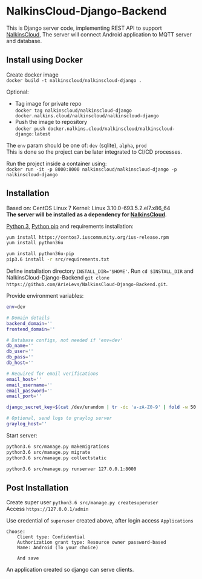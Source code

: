 NalkinsCloud-Django-Backend
===========================

This is Django server code, implementing REST API to support [NalkinsCloud](https://github.com/ArieLevs/NalkinsCloud),
The server will connect Android application to MQTT server and database.

Install using Docker
--------------------

Create docker image   
`docker build -t nalkinscloud/nalkinscloud-django .`  

Optional:
 - Tag image for private repo  
    `docker tag nalkinscloud/nalkinscloud-django docker.nalkins.cloud/nalkinscloud/nalkinscloud-django`  
 - Push the image to repository  
    `docker push docker.nalkins.cloud/nalkinscloud/nalkinscloud-django:latest `

The `env` param should be one of: `dev` (sqlite), `alpha`, `prod`  
This is done so the project can be later integrated to CI/CD processes.

Run the project inside a container using:  
`docker run -it -p 8000:8000 nalkinscloud/nalkinscloud-django -p nalkinscloud-django`

Installation
------------
Based on: CentOS Linux 7 Kernel: Linux 3.10.0-693.5.2.el7.x86_64  
**The server will be installed as a dependency for [NalkinsCloud](https://github.com/ArieLevs/NalkinsCloud).**

[Python 3](https://www.python.org/downloads/), 
[Python pip](https://pip.pypa.io/en/stable/installing/) and requirements installation:  
```bash
yum install https://centos7.iuscommunity.org/ius-release.rpm
yum install python36u

yum install python36u-pip
pip3.6 install -r src/requirements.txt
```

Define installation directory `INSTALL_DIR='$HOME'`.
Run `cd $INSTALL_DIR` and NalkinsCloud-Django-Backend `git clone https://github.com/ArieLevs/NalkinsCloud-Django-Backend.git`.  

Provide environment variables:
```bash
env=dev

# Domain details
backend_domain=''
frontend_domain=''

# Database configs, not needed if 'env=dev'
db_name=''
db_user=''
db_pass=''
db_host=''

# Required for email verifications
email_host=''
email_username=''
email_password=''
email_port=''

django_secret_key=$(cat /dev/urandom | tr -dc 'a-zA-Z0-9' | fold -w 50 | head -n 1)

# Optional, send logs to graylog server
graylog_host=''
```

Start server:
```bash
python3.6 src/manage.py makemigrations
python3.6 src/manage.py migrate
python3.6 src/manage.py collectstatic

python3.6 src/manage.py runserver 127.0.0.1:8000
```

Post Installation
-----------------

Create super user `python3.6 src/manage.py createsuperuser`  
Access `https://127.0.0.1/admin`  

Use credential of `superuser` created above, after login access `Applications`
```
Choose:
	Client type: Confidential
	Authorization grant type: Resource owner password-based
	Name: Android (To your choice)
	
	And save
```
An application created so django can serve clients.
